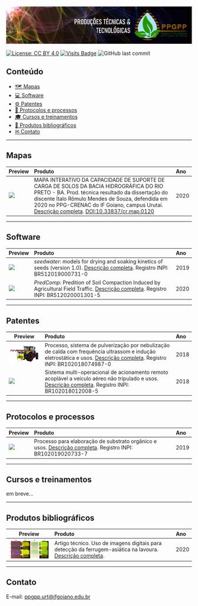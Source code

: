 [![](imagens/banner.png)](https://ppgppurt.github.io)

[![License: CC BY 4.0](https://img.shields.io/badge/License-CC%20BY%204.0-lightgrey.svg)](https://creativecommons.org/licenses/by/4.0/)
[![Visits Badge](https://badges.pufler.dev/visits/ppgppurt/ppgppurt.github.io)](https://ppgppurt.github.io)
![GitHub last commit](https://img.shields.io/github/last-commit/ppgppurt/ppgppurt.github.io?color=orange&style=flat)

## Conteúdo

   * [&#x1f5fa; Mapas](#mapas)
   * [&#x1f4bb; Software](#software)
   * [&#9881; Patentes](#patentes)
   * [&#x1f4dd; Protocolos e processos](#protocolos-e-processos)
   * [&#x1f393; Cursos e treinamentos](#cursos-e-treinamentos)
   * [&#128240; Produtos bibliográficos](#produtos-bibliográficos)
   * [&#x2709; Contato](#contato)

----

## Mapas

Preview | Produto | Ano
-----------|:------------------------------------------------------|:----- 
[<img src="imagens/bhrp.png" width="250">](https://ppgcrenacurt.github.io/Bacia_Hidrografica_Rio_Preto/) | MAPA INTERATIVO DA CAPACIDADE DE SUPORTE DE CARGA DE SOLOS DA BACIA HIDROGRÁFICA DO RIO PRETO - BA. Prod. técnica resultado da dissertação do discente Ítalo Rômulo Mendes de Souza, defendida em 2020 no PPG-CRENAC do IF Goiano, campus Urutaí. [Descrição completa](produtos/2020/mapa_bhrp.md). [DOI:10.33837/cr.map.0120](https://doi.org/10.33837/cr.map.0120) | 2020


----

## Software

Preview | Produto | Ano
-----------|:------------------------------------------------------|:----- 
[<img src="imagens/seedwater.png" width="200">](https://cran.r-project.org/package=seedwater) | _seedwater_: models for drying and soaking kinetics of seeds (version 1.0). [Descrição completa](produtos/2020/software_seedwater.md). Registro INPI: BR512019000731-0 | 2019
[<img src="imagens/predcomp.png" width="200">](https://appsoilphysics.shinyapps.io/PredComp) | _PredComp_: Predition of Soil Compaction Induced by Agricultural Field Traffic. [Descrição completa](produtos/2020/software_predcomp.md). Registro INPI: BR512020001301-5 | 2020

----

## Patentes

Preview | Produto | Ano
-----------|:------------------------------------------------------|:----- 
[<img src="imagens/pulverizador.jpeg" width="200">](https://cran.r-project.org/package=seedwater) | Processo, sistema de pulverização por nebulização de calda com frequência ultrassom e indução eletrostática e usos. [Descrição completa](). Registro INPI: BR102018074987-0 | 2018
[<img src="imagens/" width="200">](https://cran.r-project.org/package=seedwater) | Sistema multi-operacional de acionamento remoto acoplável a veículo aéreo não tripulado e usos. [Descrição completa](). Registro INPI: BR102018012008-5 | 2018

----

## Protocolos e processos

Preview | Produto | Ano
-----------|:------------------------------------------------------|:----- 
[<img src="imagens/" width="200">](https://cran.r-project.org/package=seedwater) | Processo para elaboração de substrato orgânico e usos. [Descrição completa](). Registro INPI: BR102019020733-7 | 2019

----

## Cursos e treinamentos

em breve...

----

## Produtos bibliográficos

Preview | Produto | Ano
-----------|:------------------------------------------------------|:----- 
[<img src="imagens/aerea_ferrugem.png" width="200">](https://www.grupocultivar.com.br/noticias/uso-de-imagens-digitais-para-deteccao-da-ferrugem-asiatica-na-lavoura) | Artigo técnico. Uso de imagens digitais para detecção da ferrugem-asiática na lavoura. [Descrição completa](produtos/2020/arttec_ferrugem.md). | 2020


----

## Contato
E-mail: <ppgpp.urt@ifgoiano.edu.br>
